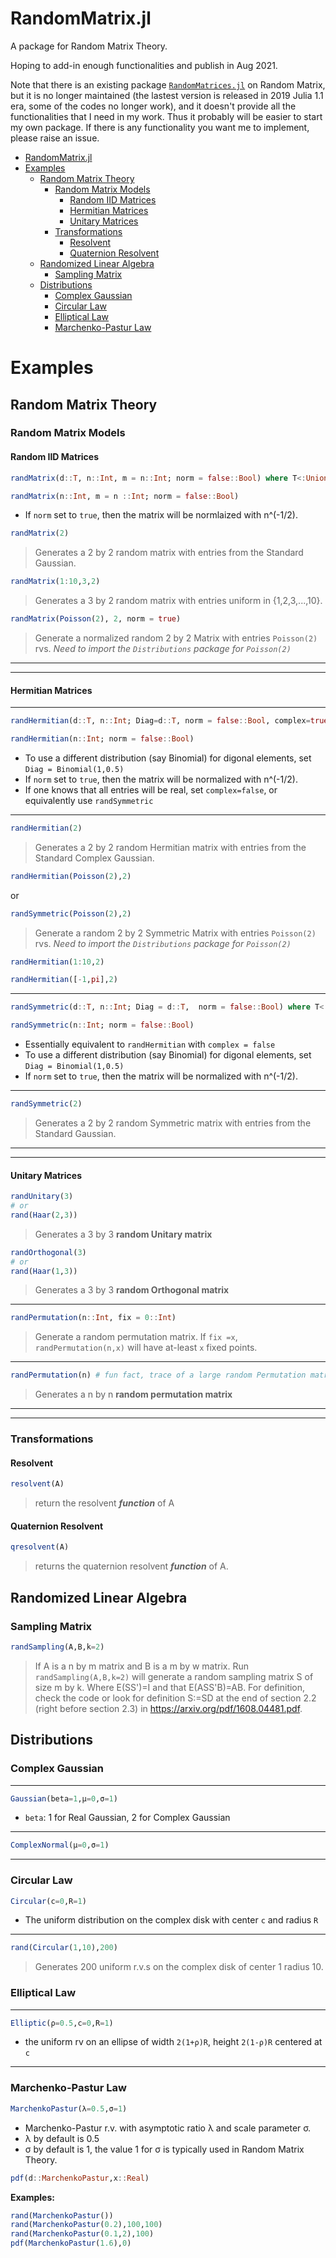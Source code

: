# RandomMatrix.jl

A package for Random Matrix Theory.

Hoping to add-in enough functionalities and publish in Aug 2021.

Note that there is an existing package [`RandomMatrices.jl`](https://github.com/JuliaMath/RandomMatrices.jl) on Random Matrix, but it is no longer maintained (the lastest version is released in 2019 Julia 1.1 era, some of the codes no longer work), and it doesn't provide all the functionalities that I need in my work.  Thus it probably will be easier to start my own package.  If there is any functionality you want me to implement, please raise an issue.

- [RandomMatrix.jl](#randommatrixjl)
- [Examples](#examples)
  - [Random Matrix Theory](#random-matrix-theory)
    - [Random Matrix Models](#random-matrix-models)
      - [Random IID Matrices](#random-iid-matrices)
      - [Hermitian Matrices](#hermitian-matrices)
      - [Unitary Matrices](#unitary-matrices)
    - [Transformations](#transformations)
      - [Resolvent](#resolvent)
      - [Quaternion Resolvent](#quaternion-resolvent)
  - [Randomized Linear Algebra](#randomized-linear-algebra)
    - [Sampling Matrix](#sampling-matrix)
  - [Distributions](#distributions)
    - [Complex Gaussian](#complex-gaussian)
    - [Circular Law](#circular-law)
    - [Elliptical Law](#elliptical-law)
    - [Marchenko-Pastur Law](#marchenko-pastur-law)

# Examples

## Random Matrix Theory

### Random Matrix Models

#### Random IID Matrices

```julia
randMatrix(d::T, n::Int, m = n::Int; norm = false::Bool) where T<:Union{Distribution{Univariate},DataType,AbstractArray, Tuple}

randMatrix(n::Int, m = n ::Int; norm = false::Bool)
```
- If `norm` set to `true`, then the matrix will be normlaized with n^(-1/2).  

```julia
randMatrix(2)
``` 
>Generates a 2 by 2 random matrix with entries from the Standard  Gaussian.
```julia
randMatrix(1:10,3,2)
``` 
>Generates a 3 by 2 random  matrix with entries uniform in {1,2,3,...,10}.

```julia
randMatrix(Poisson(2), 2, norm = true)
``` 

>Generate a normalized random 2 by 2  Matrix with entries  `Poisson(2)` rvs. 
>*Need to import the `Distributions` package for `Poisson(2)`*

***
***
#### Hermitian Matrices
***
```julia
randHermitian(d::T, n::Int; Diag=d::T, norm = false::Bool, complex=true::Bool) where T<:Union{Distribution{Univariate},DataType,AbstractArray, Tuple}

randHermitian(n::Int; norm = false::Bool)
```
- To use a different distribution (say Binomial) for digonal elements, set `Diag = Binomial(1,0.5)`
- If `norm` set to `true`, then the matrix will be normalized with n^(-1/2).  
- If one knows that all entries will be real, set `complex=false`,
    or equivalently use `randSymmetric`
***
```julia
randHermitian(2)
``` 
>Generates a 2 by 2 random Hermitian matrix with entries from the Standard Complex Gaussian.
```julia
randHermitian(Poisson(2),2)
``` 
or
```julia
randSymmetric(Poisson(2),2)
```
>Generate a random 2 by 2 Symmetric Matrix with entries  `Poisson(2)` rvs. 
>*Need to import the `Distributions` package for `Poisson(2)`*
```julia
randHermitian(1:10,2)
``` 
```julia
randHermitian([-1,pi],2)
```
***
```julia
randSymmetric(d::T, n::Int; Diag = d::T,  norm = false::Bool) where T<:Union{Distribution{Univariate},DataType,AbstractArray, Tuple}

randSymmetric(n::Int; norm = false::Bool)
```
- Essentially equivalent to `randHermitian` with `complex = false`
- To use a different distribution (say Binomial) for digonal elements, set `Diag = Binomial(1,0.5)`
- If `norm` set to `true`, then the matrix will be normalized with n^(-1/2).
***  
```julia
randSymmetric(2)
``` 
>Generates a 2 by 2 random Symmetric matrix with entries from the Standard Gaussian.

***
***
#### Unitary Matrices 
```julia
randUnitary(3)
# or
rand(Haar(2,3))
``` 
>Generates a 3 by 3 **random Unitary matrix** 
```julia
randOrthogonal(3)
# or
rand(Haar(1,3))
```
>Generates a 3 by 3 **random Orthogonal matrix**
***
```julia
randPermutation(n::Int, fix = 0::Int) 
```
>Generate a random permutation matrix.  If `fix =x`, 
>`randPermutation(n,x)` will have at-least `x` fixed points.
***
```julia
randPermutation(n) # fun fact, trace of a large random Permutation matrix is a Poisson(1) rv.
```
> Generates a  n by n **random permutation matrix**
***
***

### Transformations
#### Resolvent
```julia
resolvent(A)
```
>return the resolvent ***function*** of A
#### Quaternion Resolvent
```julia
qresolvent(A)
```
>returns the quaternion resolvent ***function*** of A.
## Randomized Linear Algebra
### Sampling Matrix
 ```julia
 randSampling(A,B,k=2)
 ```  
>If A is a n by m matrix and B is a m by w matrix.  Run `randSampling(A,B,k=2)` will generate a random  sampling matrix S of size m by k. Where E(SS')=I and 
  that E(ASS'B)=AB.  For definition, check the code or look for definition S:=SD at the end of section 2.2 (right before section 2.3) in https://arxiv.org/pdf/1608.04481.pdf.


## Distributions
### Complex Gaussian
***
```julia
Gaussian(beta=1,μ=0,σ=1)
````
- `beta`: 1 for Real Gaussian, 2 for Complex Gaussian 
***
```julia
ComplexNormal(μ=0,σ=1) 
```
***
### Circular Law
```julia
Circular(c=0,R=1)
```
- The uniform distribution on the complex disk with center `c` and radius `R`
***

```julia
rand(Circular(1,10),200)
```
> Generates 200 uniform r.v.s on the complex disk of center 1 radius 10.

### Elliptical Law
***
```julia
Elliptic(ρ=0.5,c=0,R=1)
```
- the uniform rv on an ellipse of width `2(1+ρ)R`, height `2(1-ρ)R` centered at `c`
***

### Marchenko-Pastur Law
```julia
MarchenkoPastur(λ=0.5,σ=1)
```
- Marchenko-Pastur r.v. with  asymptotic ratio λ and scale parameter σ.
- λ by default is 0.5
- σ by default is 1, the value 1 for σ is typically used in Random Matrix Theory.

```julia
pdf(d::MarchenkoPastur,x::Real)  
```


**Examples:**
```julia
rand(MarchenkoPastur()) 
rand(MarchenkoPastur(0.2),100,100)
rand(MarchenkoPastur(0.1,2),100)
pdf(MarchenkoPastur(1.6),0)
```